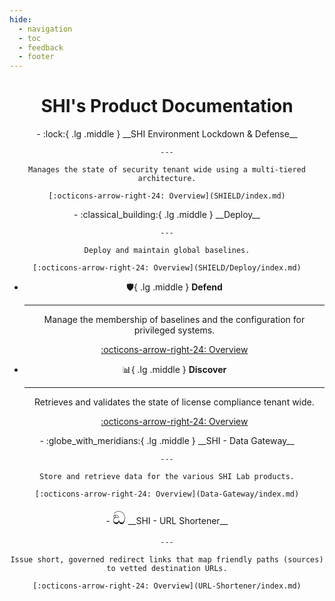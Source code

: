 ```yaml
---
hide:
  - navigation
  - toc
  - feedback
  - footer
---
```


<h1 align="center">SHI's Product Documentation</h1>

<div class="grid cards" align="center" markdown>
- :lock:{ .lg .middle } __SHI Environment Lockdown & Defense__

    ---

    Manages the state of security tenant wide using a multi-tiered architecture.

    [:octicons-arrow-right-24: Overview](SHIELD/index.md)
</div>

<div class="grid cards" align="center" markdown>
- :classical_building:{ .lg .middle } __Deploy__

    ---

    Deploy and maintain global baselines.

    [:octicons-arrow-right-24: Overview](SHIELD/Deploy/index.md)

- :shield:{ .lg .middle } __Defend__

    ---

    Manage the membership of baselines and the configuration for privileged systems.

    [:octicons-arrow-right-24: Overview](SHIELD/Defend/index.md)

- :bar_chart:{ .lg .middle } __Discover__

    ---

    Retrieves and validates the state of license compliance tenant wide.

    [:octicons-arrow-right-24: Overview](SHIELD/Discover/index.md)

</div>

<div class="grid cards" align="center" markdown>
- :globe_with_meridians:{ .lg .middle } __SHI - Data Gateway__

    ---

    Store and retrieve data for the various SHI Lab products.

    [:octicons-arrow-right-24: Overview](Data-Gateway/index.md)

<div class="grid cards" align="center" markdown>
- <span style="font-size: 2em;">ඞ</span> __SHI - URL Shortener__

    ---

    Issue short, governed redirect links that map friendly paths (sources) to vetted destination URLs.

    [:octicons-arrow-right-24: Overview](URL-Shortener/index.md)
</div>
